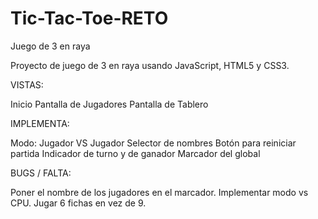 # Tic-Tac-Toe-RETO
Juego de 3 en raya

Proyecto de juego de 3 en raya usando JavaScript, HTML5 y CSS3. 

VISTAS:

Inicio
Pantalla de Jugadores
Pantalla de Tablero

IMPLEMENTA:

Modo: Jugador VS Jugador
Selector de nombres
Botón para reiniciar partida
Indicador de turno y de ganador
Marcador del global

BUGS / FALTA:

Poner el nombre de los jugadores en el marcador.
Implementar modo vs CPU.
Jugar 6 fichas en vez de 9.
